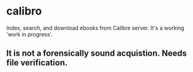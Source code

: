 # calibro
Index, search, and download ebooks from Calibre server. It's a working 'work in progress'.

## It is not a forensically sound acquistion. Needs file verification.

